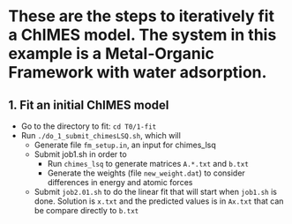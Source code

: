 # These are the steps to iteratively fit a ChIMES model. The system in this example is a Metal-Organic Framework with water adsorption.
## 1.   Fit an initial ChIMES model
   * Go to the directory to fit:
     `cd T0/1-fit`
   * Run `./do_1_submit_chimesLSQ.sh`, which will
      * Generate file `fm_setup.in`, an input for chimes_lsq  
      * Submit job1.sh in order to
         * Run `chimes_lsq` to generate matrices `A.*.txt` and `b.txt`
         * Generate the weights (file `new_weight.dat`) to consider differences in energy and atomic forces
      * Submit `job2.01.sh` to do the linear fit that will start when `job1.sh` is done. Solution is `x.txt` and the predicted values is in `Ax.txt` that can be compare directly to `b.txt`
